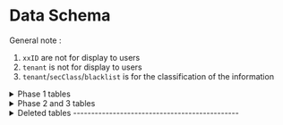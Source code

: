  # Data Schema
General note :
1. `xxID` are not for display to users
2. `tenant` is not for display to users
3. `tenant`/`secClass`/`blacklist` is for the classification of the information



<details> <summary>Phase 1 tables</summary>

### `agency`

| Column Name     | Data Type                | Constraints  | show in UI & example                             |
| --------------- | ------------------------ | ------------ |--------------------------------------------------|
| agencyId        | uuid                     | PK, not null | No ...eg 1b5ff2b0-780e-4ac5-a97d-d5affb02451c    |
| agencyName      | text                     | nullable     | Feiyue Family Services, KCC Constituency Office   |
| agencyType      | text                     | nullable     | Govt, PA et
| block           | text                     | nullable     | 04, 04M
| floor           | text                     | nullable     | 1234A     
| street          | text                     | nullable     | Ang Mo Kio Ave 1
| postalcode      | text 6 chars             | nullable     | 323451
| buildingName    | text                     | nullable     | Cheng Ho Industrial Bldg
| agencyEmail     | text                     | nullable     | test@hotmail.com
| servicesOffered | ARRAY, text enum         | nullable     | see below
| hotline         | numeric 6 nums           | nullable     | 61234567
| remarks         | text                     | nullabalbe   | for comments abt agency
| multimedia      | ARRAY,UUID               | nullable     | 
| tenant          | text 3-5 chars           | nullable     | No - tpyn, chpg 
| secClass        | ARRAY,text enum,         | nullable     | see below
| blacklist       | ARRAY,UUID               | nullable     | `user.userID`
| updatedAt       | timestamp  now()         | nullable     | No
| updatedBy       | uuid                     | nullable     | No - `user.userID`

`servicesOffered` array includes Counselling, Financial Aid, Food Delivery, Home Services, Home Visits, etc
`secClass` array includes VVIP, Sexual, Violence, Foreign, Police, Criminal

## `agency_engagements`

| Column Name         | Data Type                | Constraints  |show in UI & example                             |
| ------------------- | ------------------------ | ------------ |-------------------------------------------------|
| agencyEngagementsID | uuid                     | PK, not null | No
| agencyID            | uuid                     | nullable     | No
| engagementType      | ARRAY,text enum          | nullable     | see below
| caseOfficerID       | uuid                     | nullable     |
| engagementDetails   | text                     | nullable     |
| householdID         | ARRAY,uuid               | nullable     | 
| residentID          | ARRAY,uuid               | nullable     |
| startDate           | date                     | nullable     |
| endDate             | date                     | nullable     | 
| multimedia          | ARRAY,uuid               | nullable     |
| tenant              | text                     | nullable     | No
| secClass            | ARRAY                    | nullable     | No
| blacklist           | ARRAY,uuid               | nullable     | No
| updatedAt           | timestamp  now()         | nullable     | No
| updatedBy           | uuid                     | nullable     | No

`engagementType` array includes Counselling, Financial Aid, Food Delivery, Home Services, Home Visits etc

## `case`

| Column Name     | Data Type                | Constraints  |show in UI & example                             |
| --------------- | ------------------------ | ------------ |-------------------------------------------------|
| caseID          | uuid                     | PK, not null | No
| caseTitle       | text                     | nullable     |
| caseSummary     | text                     | nullable     |
| caseDetails     | text                     | nullable     |
| agencyID        | uuid                     | nullable     |
| caseOfficerID   | uuid                     | nullable     |
| staffInChargeID | uuid                     | nullable     |
| multimedia      | ARRAY,UUID               | nullable     |
| tenant          | text                     | nullable     | No
| secClass        | ARRAY                    | nullable     | No
| blacklist       | ARRAY,UUID               | nullable     | No
| updatedAt       | timestamp now()          | nullable     | No
| updatedBy       | uuid                     | nullable     | No


## `case_involvements`

| Column Name        | Data Type                | Constraints  |show in UI & example                             |
| ------------------ | ------------------------ | ------------ |-------------------------------------------------|
| caseInvolvementsID | uuid                     | PK, not null | No
| caseID             | uuid                     | nullable     | No
| householdID         | ARRAY                    | nullable     | either household or both
| residentID          | ARRAY                    | nullable     | but not for both. One for each.
| caseRole           | ARRAY,text enum          | nullable     | eg Victim, Complainant, Onlooker, Witness
| description        | text                     | nullable     |
| multimedia         | ARRAY,UUID               | nullable     |
| tenant             | text                     | nullable     | No
| secClass           | ARRAY                    | nullable     | No
| blacklist          | ARRAY,UUID               | nullable     | No
| updatedAt          | timestamp with time zone | nullable     | No
| updatedBy          | uuid                     | nullable     | No

## `case_statuses`

| Column Name    | Data Type                | Constraints  |show in UI & example                             |
| -------------- | ------------------------ | ------------ |-------------------------------------------------|
| caseStatusesID | uuid                     | PK, not null | No
| caseID         | uuid                     | nullable     |
| caseStatus     | text                     | nullable     |
| reasonStatus   | text                     | nullable     |
| statusDate     | date                     | nullable     |
| multimedia     | ARRAY,UUID               | nullable     |
| tenant         | text                     | nullable     | No
| secClass       | ARRAY                    | nullable     | No
| blacklist      | ARRAY,UUID               | nullable     | No
| updatedAt      | timestamp with time zone | nullable     | No
| updatedBy      | uuid                     | nullable     | No


## `event`

| Column Name      | Data Type                | Constraints  |show in UI & example                             |
| ---------------- | ------------------------ | ------------ |-------------------------------------------------|
| eventID          | uuid                     | PK, not null | No
| eventTitle       | text                     | nullable     |
| eventDescription | text                     | nullable     | 
| eventLocation    | text   
| eventGeopoint    | text                     | nullable     |
| eventPosterUrl   | text                     | nullable     |
| maxVolunteers    | number                   | nullable     | yes
| staffInChargeID  | uuid                     | nullable     |
| agencyID         | uuid                     | nullable     |
| g_conferenceData | ARRAY jsonb
| g_creator        | jsonb
| g_start          | jsonb                    | nullable     |
| g_end            | jsonb                    | nullable     |
| g_eventType      | text
| g_extendedProperties| jsonb
| g_iCalUID        | text
| g__id            | text
| g_kind           | text
| g_organizer      | jsonb
| g_privateCopy    | boolean
| g_reminders      | ARRAY jsonb
| g_sequence       | int
| g_status         | text
| g_updated        | datetime
| multimedia       | ARRAY,UUID               | nullable     |
| tenant           | text                     | not null     | No
| secClass         | ARRAY                    | nullable     | No
| blacklist        | ARRAY,UUID               | nullable     | No
| updatedAt        | timestamp                | not null     | No
| updatedBy        | uuid                     | nullable     | No

google calendar api https://developers.google.com/workspace/calendar/api/v3/reference/events
`g_attendees` incudes 
additionGuests int
comment text
displayName text
email text
id text
option boolean
organizer boolean
resource boolean
responseStatus text
self boolean

`conferenceData` includes
conferenceID text
conferenceSolution jsonb
conferenceSolution.iconUri text
conferenceSolution.key jsonb



## `event_activities`

| Column Name         | Data Type                | Constraints  |show in UI & example                             |
| ------------------- | ------------------------ | ------------ |-------------------------------------------------|
| eventActivitiesID   | uuid                     | PK, not null | No
| eventID             | uuid                     | nullable     | No
| activityType        | ARRAY                    | nullable     |
| activityDescription | text                     | nullable     |
| householdID         | ARRAY                    | nullable     | either household or both
| residentID          | ARRAY                    | nullable     | but not for both. One for each.
| multimedia          | ARRAY,UUID               | nullable     |
| tenant              | text                     | nullable     | No
| secClass            | ARRAY                    | nullable     | No
| blacklist           | ARRAY,UUID               | nullable     | No
| updatedAt           | timestamp with time zone | nullable     | No
| updatedBy           | uuid                     | nullable     | No

## `event_requirements`

| Column Name         | Data Type                | Constraints  |show in UI & example                             |
| ------------------- | ------------------------ | ------------ |-------------------------------------------------|
| eventRequirementsID | uuid                     | PK, not null | No
| eventID             | uuid                     | not null     | No
| eventRequirement    | text                     | nullable     |
| startTime           | timestamp                | nullable     |
| endTime             | timestamp                | nullable     |
| requirementLocation | text                     | nullable     |
| meetingLocation     | text                     | nullable     |
| meetingTime         | timestamp                | nullable     |
| "usersInvolved"     | link to `staff_contributions table 
| externalVolunteers  | ARRAY                    | nullable     |
| multimedia          | ARRAY,UUID               | nullable     |
| maxVolunteers       | number                   | nullable     |  
| tenant              | text                     | nullable     | No
| secClass            | ARRAY                    | nullable     | No
| blacklist           | ARRAY,UUID               | nullable     | No
| updatedAt           | timestamp                | not null     | No
| updatedBy           | uuid                     | nullable     | No

## `household`

| Column Name    | Data Type                | Constraints  |show in UI & example                             |
| -------------- | ------------------------ | ------------ |-------------------------------------------------|
| householdID    | uuid                     | PK, not null | No
| block          | text                     | nullable     | eg 103A
| floor          | text                     | nullable     | eg 04, 04M
| unit           | text                     | nullable     | eg 1234A
| street         | text                     | nullable     | eg Ang Mo Kio Ave 1
| postalcode     | character varying        | nullable     | eg 323451
| unitName       | text                     | nullable     | eg Cheng Huat Metals
| entrance       | text                     | nullable     | eg Lift Lobby A
| buildingName   | text                     | nullable     | eg Cheng Ho Industrial Bldg
| estateName     | text                     | nullable     | eg Ho Bee Estate
| houseType      | text enum                | nullable     | eg HDB5Rm, EC, Condominium,Terrace,Semi-D,Bungalow 
| rn             | text                     | nullable     | eg Garden Vale
| constituency   | text                     | nullable     | eg Kampong Chai Chee
| race           | text                     | nullable     |
| religion       | text                     | nullable     |
| houseOwnership | text                     | nullable     | eg Rental, Owned
| spokenLanguage | ARRAY                    | nullable     | Chinese, Malay, Tamil, English, Teochew, Cantonese
| incomeLevel    | text                     | nullable     | High Income, Mid Income, Low Income, No Income
| email          | text                     | nullable     |
| mobile         | numeric                  | nullable     |
| homePhone      | numeric                  | nullable     |
| personality    | ARRAY                    | nullable     | Friendly, Aggressive, Outgoing 
| remarks        | text                     | nullable     |
| multimedia     | ARRAY,UUID               | nullable     |
| tenant         | text                     | nullable     | No
| secClass       | ARRAY                    | nullable     | No
| blacklist      | ARRAY,UUID               | nullable     | No
| updatedAt      | timestamp with time zone | nullable     | No
| updatedBy      | uuid                     | nullable     | No

## `household_occupants`

| Column Name  | Data Type                | Constraints  |show in UI & example                             |
| ------------ | ------------------------ | ------------ |-------------------------------------------------|
| occupantID   | uuid                     | PK, not null | No
| householdID  | uuid                     | not null     |
| residentID   | uuid                     | not null     |
| familyRole   | text                     | nullable     |
| stillStaying | boolean                  | nullable     |
| multimedia   | ARRAY,,UUID              | nullable     |
| tenant       | text                     | nullable     | No
| secClass     | ARRAY                    | nullable     | No
| blacklist    | ARRAY,UUID               | nullable     | No
| updatedAt    | timestamp with time zone | nullable     | No
| updatedBy    | uuid                     | nullable     | No


## `household_support`

| Column Name     | Data Type                | Constraints  |show in UI & example                             |
| --------------- | ------------------------ | ------------ |-------------------------------------------------|
| householdID      | uuid                     | PK, not null | No
| supportParty    | boolean                  | nullable     |
| supportAdvisor  | boolean                  | nullable     |
| advisor         | text                     | nullable     |
| additionalInfo  | text                     | nullable     |
| multimedia      | ARRAY,UUID               | nullable     |
| tenant          | text                     | nullable     | No
| secClass        | ARRAY                    | nullable     | No
| blacklist       | ARRAY,UUID               | nullable     | No
| updatedAt       | timestamp with time zone | nullable     | No
| updatedBy       | uuid                     | nullable     | No


## `logs` - not to shown in UI

| Column Name  | Data Type                | Constraints  |show in UI & example                             |
| ------------ | ------------------------ | ------------ |-------------------------------------------------|
| logsID       | uuid                     | PK, not null | No
| action       | text                     | nullable     | No
| tableUpdated | text                     | nullable     | No
| fieldUpdated | text                     | nullable     | No
| oldValue     | text                     | nullable     | No
| newValue     | text                     | nullable     | No
| tenant       | text                     | nullable     | No
| secClass     | ARRAY                    | nullable     | No
| blacklist    | ARRAY,UUID               | nullable     | No
| updatedAt    | timestamp with time zone | nullable     | No
| updatedBy    | uuid                     | nullable     | No

## `multimedia`

| Column Name      | Data Type                | Constraints  |show in UI & example                             |
| ---------------- | ------------------------ | ------------ |-------------------------------------------------|
| multimediaID     | uuid                     | PK, not null | No
| mediaUrl         | text                     | nullable     |
| mediaType        | text                     | nullable     |
| mediaTitle       | text                     | nullable     |
| mediaDescription | text                     | nullable     |
| tenant           | text                     | nullable     | No
| secClass         | ARRAY                    | nullable     | No
| blacklist        | ARRAY,UUID               | nullable     | No
| updatedAt        | timestamp with time zone | nullable     | No
| updatedBy        | uuid                     | nullable     | No

## `resident`

| Column Name     | Data Type                | Constraints  |show in UI & example                             |
| --------------- | ------------------------ | ------------ |-------------------------------------------------|
| residentID      | uuid                     | PK, not null | No
| preferredName   | text                     | nullable     |
| officialName    | text *encrypted          | nullable     |
| officialID      | text *encrypted          | nullable     |
| typeID          | text                     | nullable     |
| profilePicUrl   | text                     | nullable     |
| description     | text                     | nullable     |
| race            | text                     | nullable     |
| educationLevel  | text                     | nullable     |
| gender          | text                     | nullable     |
| spoken_language | ARRAY                    | nullable     |
| religion        | text                     | nullable     |
| email           | text                     | nullable     |
| mobile          | numeric                  | nullable     |
| occupation      | text                     | nullable     |
| employer        | text                     | nullable     |
| employmentType  | text                     | nullable     |
| verbalAddress   | text                     | nullable     |
| personality     | ARRAY                    | nullable     |
| remarks         | text                     | nullable     |
| multimedia      | ARRAY,UUID               | nullable     |
| tenant          | text                     | nullable     | No
| secClass        | ARRAY                    | nullable     | No
| blacklist       | ARRAY,UUID               | nullable     | No
| updatedAt       | timestamp with time zone | nullable     | No
| updatedBy       | uuid                     | nullable     | No

## `resident_support`

| Column Name     | Data Type                | Constraints  |show in UI & example                             |
| --------------- | ------------------------ | ------------ |-------------------------------------------------|
| residentID      | uuid                     | PK, not null | No
| supportParty    | boolean                  | nullable     |
| supportAdvisor  | boolean                  | nullable     |
| advisor         | text                     | nullable     |
| additionalInfo  | text                     | nullable     |
| multimedia      | ARRAY,UUID               | nullable     |
| tenant          | text                     | nullable     | No
| secClass        | ARRAY                    | nullable     | No
| blacklist       | ARRAY,UUID               | nullable     | No
| updatedAt       | timestamp with time zone | nullable     | No
| updatedBy       | uuid                     | nullable     | No


## `task`

| Column Name   | Data Type                | Constraints  |show in UI & example                             |
| ------------- | ------------------------ | ------------ |-------------------------------------------------|
| taskID        | uuid                     | PK, not null | No
| caseID        | uuid                     | nullable     | 
| task          | text                     | nullable     |
| agencyID      | uuid                     | nullable     |
| taskOfficerID | uuid                     | nullable     |
| officerMobile | numeric                  | nullable     |
| multimedia    | ARRAY,UUID               | nullable     |
| tenant        | text                     | nullable     | No
| secClass      | ARRAY                    | nullable     | No
| blacklist     | ARRAY,UUID               | nullable     | No
| updatedAt     | timestamp with time zone | not null     | No
| updatedBy     | uuid                     | nullable     | No


## `task_status`

| Column Name    | Data Type                | Constraints  |show in UI & example                             |
| -------------- | ------------------------ | ------------ |-------------------------------------------------|
| taskStatusesID | uuid                     | PK, not null | No
| taskID         | uuid                     | not null     | No
| taskStatus     | text                     | nullable     |
| statusReason   | text                     | nullable     |
| statusDate     | date                     | nullable     |
| multimedia     | ARRAY,UUID               | nullable     |
| tenant         | text                     | nullable     | No
| secClass       | ARRAY                    | nullable     | No
| blacklist      | ARRAY,UUID               | nullable     | No
| updatedAt      | timestamp with time zone | nullable     | No
| updatedBy      | uuid                     | nullable     | No

## `user`

| Column Name    | Data Type                | Constraints  |show in UI & example                             |
| -------------- | ------------------------ | ------------ |-------------------------------------------------|
| userID         | uuid                     | PK, not null | No
| agencyID       | uuid                     | nullable     |
| roleAgency     | text,enum                | nullable     | eg Volunteer, Staff, Admin, Advisor
| staffType      | text,enum                | nullable     | eg Perm Volunteer, Temp volunteer, Adhoc Helper
| verbalName     | text                     | nullable     |
| officialName   | text  *encrypted         | nullable     |
| officialID     | text  *encrypted         | nullable     |
| gender         | text                     | nullable     |
| idType         | text                     | nullable     |
| profilePicUrl  | text                     | nullable     |
| description    | text                     | nullable     |
| race           | text                     | nullable     |
| educationLevel | text                     | nullable     |
| personality    | ARRAY                    | nullable     |
| spokenLanguage | ARRAY                    | nullable     |
| religion       | text                     | nullable     |
| occupation     | text                     | nullable     |
| employer       | text                     | nullable     |
| employmentType | text                     | nullable     |
| email          | text                     | nullable     |
| mobile         | numeric                  | nullable     |
| multimedia     | ARRAY,UUID               | nullable     |
| tenant         | text                     | nullable     | No
| secClass       | ARRAY                    | nullable     | No
| blacklist      | ARRAY,UUID               | nullable     | No
| updatedAt      | timestamp with time zone | nullable     | No
| updatedBy      | uuid                     | nullable     | No

## `staff_contributions`

| Column Name        | Data Type                | Constraints  |show in UI & example                             |
| ------------------ | ------------------------ | ------------ |-------------------------------------------------|
| staffContributionsID| uuid                     | PK not null  | No
| userID             | uuid                     | nullable     | No
| entityType         | text                     | nullable     | eg agency_engagement, event, event_requirements, event_activities, task,
| entityID           | uuid                     | nullable     | uuid of the above relevant module
| role               | ARRAY,text enum          | nullable     | eg participant, action party, role in event
| description        | text                     | nullable     |
| status             | text                     | nullable     | eg status in attending event
| multimedia         | ARRAY,UUID               | nullable     |
| tenant             | text                     | nullable     | No
| secClass           | ARRAY                    | nullable     | No
| blacklist          | ARRAY,UUID               | nullable     | No
| updatedAt          | timestamp with time zone | nullable     | No
| updatedBy          | uuid                     | nullable     | No


## `notification`

| Column Name        | Data Type                | Constraints  |show in UI & example                             |
| ------------------ | ------------------------ | ------------ |-------------------------------------------------|
| notificationID     | uuid                     | PK not null  | No
| userID             | uuid                     | nullable     | No
| notificationType   | text                     | nullable     | eg agency_engagement, event, event_requirements, event_activities, task,
| notification       | text                     | nullable     | description of the notification
| picUrl             | text                     | nullable     |    
| creationDate       | timestamp                | nullable     |
| isRead             | boolean                  | nullable     | eg status in attending event
| multimedia         | ARRAY,UUID               | nullable     |
| tenant             | text                     | nullable     | No
| secClass           | ARRAY                    | nullable     | No
| blacklist          | ARRAY,UUID               | nullable     | No
| updatedAt          | timestamp with time zone | nullable     | No
| updatedBy          | uuid                     | nullable     | No


## `error` - not in UI

| Column Name   | Data Type                | Constraints  |show in UI & example                             |
| ------------- | ------------------------ | ------------ |-------------------------------------------------|
| errorID       | uuid                     | PK, not null | No
| module        | text                     | nullable     | No
| field         | text                     | nullable     | No
| situation     | text                     | nullable     | No
| errorMessage  | text                     | nullable     | No
| userInvolved  | uuid                     | nullable     | No
| datetimeError | timestamp with time zone | nullable     | No



# Views `credentials`
| Column Name   | Data Type                | Constraints  |show in UI & example                             |
| ------------- | ------------------------ | ------------ |-------------------------------------------------|
| userID        | uuid                     | PK, not null | No
| authorised    | boolean                  | nullable     | 
| tenant        | text                     | nullable     | No

</details>


<details> <summary>Phase 2 and 3 tables</summary>

## `profile_reminder`

| Column Name   | Data Type                | Constraints  |
| ------------- | ------------------------ | ------------ |
| reminderID    | uuid                     | PK, not null | 
| userID        | uuid                     | not null     |
| dateLastRemind| timestamp with time zone | not null     |


CREATE TABLE whatsappThreads (
  id                 uuid        PRIMARY KEY DEFAULT uuid_generate_v4(),
  external_thread_id text        NOT NULL,                     -- WhatsApp’s thread or business ID
  name               text,                               -- optional for group chats
  is_group           boolean     DEFAULT false,               -- single user vs. group
  created_by         uuid        REFERENCES auth.users(id) ON DELETE SET NULL,
  created_at         timestamp   DEFAULT now(),
  updated_at         timestamp   DEFAULT now(),
  last_message_at    timestamp,                            -- for quick sorting
  last_message_body  text                                  -- snippet preview
);

CREATE TABLE whatsappThreadMembers (
  id             uuid      PRIMARY KEY DEFAULT uuid_generate_v4(),
  thread_id      uuid      REFERENCES whatsappThreads(id) ON DELETE CASCADE,
  user_id        uuid      REFERENCES auth.users(id)     ON DELETE CASCADE,
  phone_number   text      NOT NULL,                       -- user’s WhatsApp number
  joined_at      timestamp DEFAULT now()
);

CREATE TABLE whatsappMessages (
  id             uuid        PRIMARY KEY DEFAULT uuid_generate_v4(),
  thread_id      uuid        REFERENCES whatsappThreads(id) ON DELETE CASCADE,
  message_id     text        NOT NULL,                   -- WhatsApp’s message ID
  from_number    text        NOT NULL,
  to_number      text        NOT NULL,
  direction      text        NOT NULL,                   -- 'inbound' or 'outbound'
  body           text,                                 -- text content
  media_url      text,                                 -- if message includes image/audio/etc.
  timestamp      timestamp   NOT NULL,                  -- when user sent it
  status         text        DEFAULT 'received',        -- e.g. 'sent', 'delivered', 'read'
  created_at     timestamp   DEFAULT now()
);


## `communications`

| Column Name     | Data Type                | Constraints  |show in UI & example                             |
| --------------- | ------------------------ | ------------ |-------------------------------------------------|
| commsID         | uuid                     | PK, not null | No
| commsChannel    | text                     | nullable     | eg Whatsapp, Email
| commsChannelID  | text                     | nullable     | eg WhatsappIdentifier, email address
| commsContent    | jsonb                    | nullable     | content of the comms msg
| commsDate       | date                     | nullable     |
| commsFromEntity | text                     | nullable     | Agency A
| commsFromID     | uuid                     | nullable     | uuid of Agency A
| commsFromParty  | text                     | nullable     | Jason Tan
| commsFromPerson | text                     | nullable     | uuid of Jason Tan
| commsToEntity   | text                     | nullable     |
| commsToID       | uuid                     | nullable     |
| commsToParty    | text                     | nullable     |
| commsToPerson   | text                     | nullable     |
| multimedia      | ARRAY,UUID               | nullable     |
| tenant          | text                     | not null     | No
| secClass        | ARRAY                    | nullable     | No
| blacklist       | ARRAY,UUID               | nullable     | No
| updatedAt       | timestamp with time zone | not null     | No
| updatedBy       | uuid                     | nullable     | No

</details>


<details> <summary>Deleted tables ----------------------------------------------</summary>

## `agency_staffs`

| Column Name   | Data Type                | Constraints  |
| ------------- | ------------------------ | ------------ |
| agencyStaffID | uuid                     | PK, not null |
| agencyID      | uuid                     | nullable     |
| userID        | uuid                     | nullable     |
| staffName     | text                     | nullable     |
| staffEmail    | text                     | nullable     |
| staffMobile   | numeric                  | nullable     |
| staffRole     | ARRAY                    | nullable     |
| personality   | ARRAY                    | nullable     |
| profilePicUrl | text                     | nullable     |
| multimedia    | ARRAY,UUID               | nullable     |
| tenant        | text                     | nullable     |
| secClass      | ARRAY                    | nullable     |
| blacklist     | ARRAY,UUID               | nullable     |
| updatedAt     | timestamp with time zone | nullable     |
| updatedBy     | uuid                     | nullable     |

## `case_actions`

| Column Name   | Data Type                | Constraints  |
| ------------- | ------------------------ | ------------ |
| caseActionsID | uuid                     | PK, not null |
| caseID        | uuid                     | nullable     |
| activity      | text                     | nullable     |
| actionUser    | ARRAY,UUID               | nullable     |
| actionAgency  | ARRAY,UUID               | nullable     |
| actionOthers  | ARRAY                    | nullable     |
| multimedia    | ARRAY,UUID               | nullable     |
| tenant        | text                     | nullable     |
| secClass      | ARRAY                    | nullable     |
| blacklist     | ARRAY,UUID               | nullable     |
| updatedAt     | timestamp with time zone | nullable     |
| updatedBy     | uuid                     | nullable     |

## `task_actions`

| Column Name   | Data Type                | Constraints  |show in UI & example                             |
| ------------- | ------------------------ | ------------ |-------------------------------------------------|
| taskActionsID | uuid                     | PK, not null | No
| taskID        | uuid                     | not null     | No
| activity      | text                     | nullable     |
| actionUsers   | ARRAY,UUID               | nullable     |
| actionAgency  | ARRAY,UUID               | nullable     |
| actionOthers  | ARRAY                    | nullable     |
| multimedia    | ARRAY,UUID               | nullable     |
| tenant        | text                     | nullable     | No
| secClass      | ARRAY                    | nullable     | No
| blacklist     | ARRAY                    | nullable     | No
| updatedAt     | timestamp with time zone | nullable     | No
| updatedBy     | uuid                     | nullable     | No


</details>